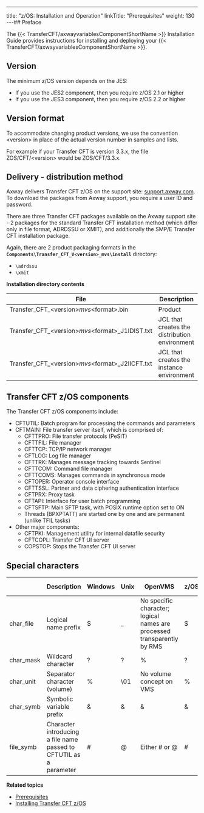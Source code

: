 ---
title: "z/OS: Installation and Operation"
linkTitle: "Prerequisites"
weight: 130
---## Preface

The {{< TransferCFT/axwayvariablesComponentShortName  >}} Installation Guide provides instructions for installing and deploying your {{< TransferCFT/axwayvariablesComponentShortName  >}}.

<span id="Installation support format"></span>

## Version

The minimum z/OS version depends on the JES:

- If you use the JES2 component, then you require z/OS 2.1 or higher
- If you use the JES3 component, then you require z/OS 2.2 or higher

<span id="Installation support format"></span>

## Version format

To accommodate changing product versions, we use the convention &lt;version> in place of the actual version number in samples and lists.

For example if your Transfer CFT is version 3.3.x, the file ZOS/CFT/&lt;version> would be ZOS/CFT/3.3.x.

<span id="Delivery process"></span>

## Delivery - distribution method

Axway delivers Transfer CFT z/OS on the support site: [support.axway.com](https://support.axway.com/). To download the packages from Axway support, you require a user ID and password.

There are three Transfer CFT packages available on the Axway support site - 2 packages for the standard Transfer CFT installation method (which differ only in file format, ADRDSSU or XMIT), and additionally the SMP/E Transfer CFT installation package.

Again, there are 2 product packaging formats in the **`Components\Transfer_CFT_V<version>_mvs\install`** directory:

- `\adrdssu  `
- `\xmit `

**<span id="kanchor13"></span>Installation directory contents**


| File  | Description  |
| --- | --- |
| Transfer_CFT_&lt;version&gt;_mvs_&lt;format&gt;.bin | Product |
| Transfer_CFT_&lt;version&gt;_mvs_&lt;format&gt;_J1IDIST.txt | JCL that creates the distribution environment |
| Transfer_CFT_&lt;version&gt;_mvs_&lt;format&gt;_J2IICFT.txt | JCL that creates the instance environment |


<span id="kanchor14"></span>

## Transfer CFT z/OS components

The Transfer CFT z/OS components include:

- CFTUTIL: Batch program for processing the commands and parameters
- CFTMAIN: File transfer server itself, which is comprised of:
    -   CFTTPRO: File transfer protocols (PeSIT)
    -   CFTTFIL: File manager
    -   CFTTCP: TCP/IP network manager
    -   CFTLOG: Log file manager
    -   CFTTRK: Manages message tracking towards Sentinel
    -   CFTTCOM: Command file manager
    -   CFTTCOMS: Manages commands in synchronous mode
    -   CFTOPER: Operator console interface
    -   CFTTSSL: Partner and data ciphering authentication interface
    -   CFTPRX: Proxy task
    -   CFTAPI: Interface for user batch programming
    -   CFTSFTP: Main SFTP task, with POSIX runtime option set to ON
    -   Threads (BPXPTATT) are started one by one and are permanent (unlike TFIL tasks)
- Other major components:
    -   CFTPKI: Management utility for internal datafile security
    -   CFTCOPL: Transfer CFT UI server
    -   COPSTOP: Stops the Transfer CFT UI server

<span id="Special"></span>

## Special characters


|   | Description  | Windows  | Unix  | OpenVMS  | z/OS  | IBM i  |
| --- | --- | --- | --- | --- | --- | --- |
| char_file  | Logical name prefix | $  | _  | No specific character;<br/> logical names are<br/> processed transparently by RMS | $  | +  |
| char_mask  | Wildcard character  | ?  | ?  | %  | ?  | ?  |
| char_unit  | Separator character (volume)  | %  | \01  | No volume concept on VMS  | %  | ;  |
| char_symb  | Symbolic variable prefix  | &amp;  | &amp;  | &amp;  | &amp;  | ?  |
| file_symb  | Character introducing a file name passed to CFTUTIL as a parameter  | #  | @  | Either # or @  | #  | #  |


****Related topics****

- [Prerequisites](r_prerequistes_zos)
- [Installing Transfer CFT z/OS]()
